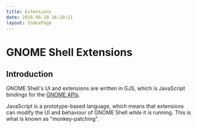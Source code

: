 ```yaml
---
title: Extensions
date: 2018-08-20 16:10:11
layout: IndexPage
---
```


# GNOME Shell Extensions

## Introduction

GNOME Shell's UI and extensions are written in GJS, which is JavaScript bindings for the [GNOME APIs][gnome-api].

JavaScript is a prototype-based language, which means that extensions can modify the UI and behaviour of GNOME Shell *while* it is running. This is what is known as "monkey-patching".


<ShowCaseBox title="Overview" subtitle="The basics of extensions">
  <ShowCase link="overview/anatomy.html" title="Anatomy" subtitle="What an extension is made of"/>
  <ShowCase link="overview/imports-and-modules.html" title="Imports & Modules" subtitle="How to use imports and modules"/>
  <ShowCase link="overview/architecture.html" title="Architecture" subtitle="GNOME Shell Architecture"/>
</ShowCaseBox>

<ShowCaseBox title="Development" subtitle="How to develop an extension">
  <ShowCase link="development/creating.html" title="Creating" subtitle="Creating an extension"/>
  <ShowCase link="development/preferences.html" title="Preferences" subtitle="Creating a preferences window"/>
  <ShowCase link="development/translations.html" title="Translations" subtitle="How add multi-lingual support an extension"/>
  <ShowCase link="development/debugging.html" title="Debugging" subtitle="How to debug an extension"/>
</ShowCaseBox>


[gnome-api]: https://gjs-docs.gnome.org

